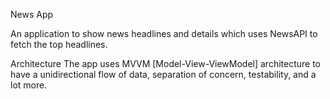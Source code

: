 News App

An application to show news headlines and details which uses NewsAPI to fetch the top headlines.

Architecture
The app uses MVVM [Model-View-ViewModel] architecture to have a unidirectional flow of data, separation of concern, testability, and a lot more.


